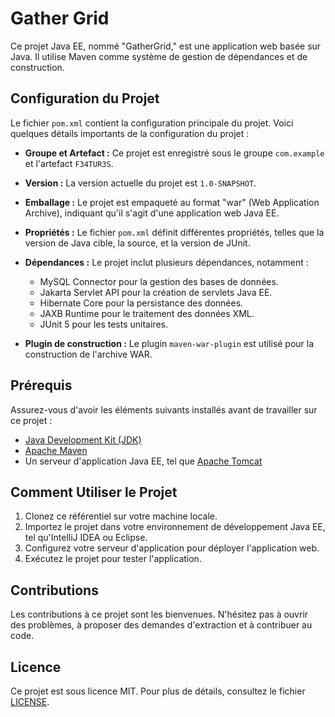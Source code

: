 # Gather Grid

Ce projet Java EE, nommé "GatherGrid," est une application web basée sur Java. Il utilise Maven comme système de gestion de dépendances et de construction.

## Configuration du Projet

Le fichier `pom.xml` contient la configuration principale du projet. Voici quelques détails importants de la configuration du projet :

- **Groupe et Artefact :** Ce projet est enregistré sous le groupe `com.example` et l'artefact `F34TUR3S`.

- **Version :** La version actuelle du projet est `1.0-SNAPSHOT`.

- **Emballage :** Le projet est empaqueté au format "war" (Web Application Archive), indiquant qu'il s'agit d'une application web Java EE.

- **Propriétés :** Le fichier `pom.xml` définit différentes propriétés, telles que la version de Java cible, la source, et la version de JUnit.

- **Dépendances :** Le projet inclut plusieurs dépendances, notamment :
  - MySQL Connector pour la gestion des bases de données.
  - Jakarta Servlet API pour la création de servlets Java EE.
  - Hibernate Core pour la persistance des données.
  - JAXB Runtime pour le traitement des données XML.
  - JUnit 5 pour les tests unitaires.

- **Plugin de construction :** Le plugin `maven-war-plugin` est utilisé pour la construction de l'archive WAR.

## Prérequis

Assurez-vous d'avoir les éléments suivants installés avant de travailler sur ce projet :
- [Java Development Kit (JDK)](https://www.oracle.com/java/technologies/javase-downloads.html)
- [Apache Maven](https://maven.apache.org/download.cgi)
- Un serveur d'application Java EE, tel que [Apache Tomcat](http://tomcat.apache.org/)

## Comment Utiliser le Projet

1. Clonez ce référentiel sur votre machine locale.
2. Importez le projet dans votre environnement de développement Java EE, tel qu'IntelliJ IDEA ou Eclipse.
3. Configurez votre serveur d'application pour déployer l'application web.
4. Exécutez le projet pour tester l'application.

## Contributions

Les contributions à ce projet sont les bienvenues. N'hésitez pas à ouvrir des problèmes, à proposer des demandes d'extraction et à contribuer au code.

## Licence

Ce projet est sous licence MIT. Pour plus de détails, consultez le fichier [LICENSE](LICENSE).
